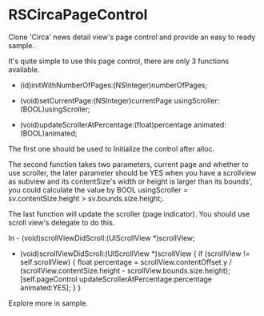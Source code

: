 RSCircaPageControl
==================

Clone 'Circa' news detail view's page control and provide an easy to ready sample.

It's quite simple to use this page control, there are only 3 functions available.

- (id)initWithNumberOfPages:(NSInteger)numberOfPages;

- (void)setCurrentPage:(NSInteger)currentPage usingScroller:(BOOL)usingScroller;

- (void)updateScrollerAtPercentage:(float)percentage animated:(BOOL)animated;

The first one should be used to Initialize the control after alloc.

The second function takes two parameters, current page and whether to use scroller, the later parameter should be YES when you have a scrollview as subview and its contentSize's width or height is larger than its bounds', you could calculate the value by BOOL usingScroller = sv.contentSize.height > sv.bounds.size.height;.

The last function will update the scroller (page indicator). You should use scroll view's delegate to do this.

In - (void)scrollViewDidScroll:(UIScrollView *)scrollView;

- (void)scrollViewDidScroll:(UIScrollView *)scrollView
{
    if (scrollView != self.scrollView) {
        float percentage = scrollView.contentOffset.y / (scrollView.contentSize.height - scrollView.bounds.size.height);
        [self.pageControl updateScrollerAtPercentage:percentage animated:YES];
    }
}

Explore more in sample.
